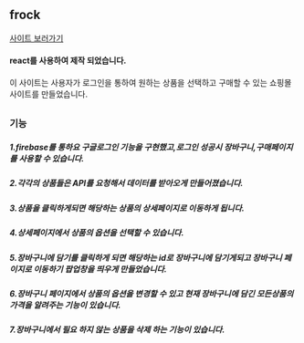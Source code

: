 ## frock

[사이트 보러가기](http://dhgh9590.dothome.co.kr/frock/)

#### react를 사용하여 제작 되었습니다.

이 사이트는 사용자가 로그인을 통하여 원하는 상품을 선택하고 구매할 수 있는 쇼핑몰 사이트를 만들었습니다.
##

### 기능
##### 1.firebase를 통하요 구글로그인 기능을 구현했고,로그인 성공시 장바구니,구매페이지를 사용할 수 있습니다.
##### 2.각각의 상품들은 API를 요청해서 데이터를 받아오게 만들어졌습니다.
##### 3.상품을 클릭하게되면 해당하는 상품의 상세페이지로 이동하게 됩니다.
##### 4.상세페이지에서 상품의 옵션을 선택할 수 있습니다.
##### 5.장바구니에 담기를 클릭하게 되면 해당하는 id로 장바구니에 담기게되고 장바구니 페이지로 이동하기 팝업창을 띄우게 만들었습니다.
##### 6.장바구니 페이지에서 상품의 옵션을 변경할 수 있고 현재 장바구니에 담긴 모든상품의 가격을 알려주는 기능이 있습니다.
##### 7.장바구니에서 필요 하지 않는 상품을 삭제 하는 기능이 있습니다.




